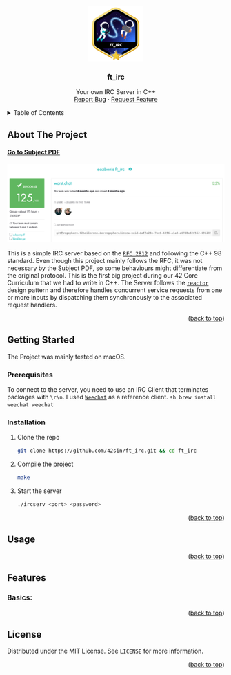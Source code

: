 <a name="readme-top"></a>

<!-- PROJECT LOGO -->
<br />
<div align="center">
  <a href="https://github.com/42sin/ft_irc">
    <img src="logo.png" alt="Logo" width="128" height="128">
  </a>

<h3 align="center">ft_irc</h3>

  <p align="center">
    Your own IRC Server in C++
    <br />
    <a href="https://github.com/42sin/ft_irc/issues">Report Bug</a>
    ·
    <a href="https://github.com/42sin/ft_irc/issues">Request Feature</a>
  </p>
</div>



<!-- TABLE OF CONTENTS -->
<details>
  <summary>Table of Contents</summary>
  <ol>
    <li>
      <a href="#about-the-project">About The Project</a>
    </li>
    <li>
      <a href="#getting-started">Getting Started</a>
      <ul>
        <li><a href="#prerequisites">Prerequisites</a></li>
        <li><a href="#installation">Installation</a></li>
      </ul>
    </li>
    <li><a href="#usage">Usage</a></li>
    <li><a href="#features">Features</a></li>
    <li><a href="#license">License</a></li>
  </ol>
</details>

<!-- ABOUT THE PROJECT -->
## About The Project

#### [Go to Subject PDF]
[![Subject PDF][subjectImage]](en.irc_subject.pdf)

This is a simple IRC server based on the [`RFC 2812`] and following the C++ 98 standard. Even though this project mainly follows the RFC, it was not necessary by the Subject PDF, so some behaviours might differentiate from the original protocol. This is the first big project during our 42 Core Curriculum that we had to write in C++. The Server follows the [`reactor`] design pattern and therefore handles concurrent service requests from one or more inputs by dispatching them synchronously to the associated request handlers.
<p align="right">(<a href="#readme-top">back to top</a>)</p>

<!-- GETTING STARTED -->
## Getting Started

The Project was mainly tested on macOS.

### Prerequisites

To connect to the server, you need to use an IRC Client that terminates packages with `\r\n`. I used [`Weechat`] as a reference client.
    ```sh
    brew install weechat
    weechat
    ```

### Installation

1. Clone the repo
   ```sh
   git clone https://github.com/42sin/ft_irc.git && cd ft_irc
   ```
3. Compile the project
   ```sh
   make
   ```
4. Start the server
   ```sh
   ./ircserv <port> <password>
   ```

<p align="right">(<a href="#readme-top">back to top</a>)</p>

<!-- USAGE EXAMPLES -->
## Usage


<p align="right">(<a href="#readme-top">back to top</a>)</p>

<!-- Features -->
## Features

### Basics:

<p align="right">(<a href="#readme-top">back to top</a>)</p>

<!-- LICENSE -->
## License

Distributed under the MIT License. See `LICENSE` for more information.

<p align="right">(<a href="#readme-top">back to top</a>)</p>

<!-- MARKDOWN LINKS & IMAGES -->
[issues-url]: https://github.com/42sin/ft_irc/issues
[license-url]: https://github.com/42sin/ft_irc/blob/master/LICENSE.txt
[subjectImage]: eval.png
[Go to Subject PDF]: en.ft_irc_subject.pdf
[`RFC 2812`]: https://www.rfc-editor.org/rfc/rfc2812
[`WeeChat`]: https://weechat.org/
[`reactor`]: https://en.wikipedia.org/wiki/Reactor_pattern
